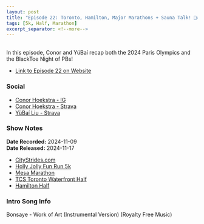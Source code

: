 ```yaml
---
layout: post
title: "Episode 22: Toronto, Hamilton, Major Marathons + Sauna Talk! 🧖‍♂️"
tags: [5k, Half, Marathon]
excerpt_separator: <!--more-->
---
```


<div id="buzzsprout-player-16120670"></div><script src="https://www.buzzsprout.com/2138032/episodes/16120670-episode-22-toronto-hamilton-major-marathons-sauna-talk.js?container_id=buzzsprout-player-16120670&player=small" type="text/javascript" charset="utf-8"></script>

<br>In this episode, Conor and YüBaí recap both the 2024 Paris Olympics and the BlackToe Night of PBs!

<!--more-->

* [Link to Episode 22 on Website](https://r4podcast.com/2024/11/17/Episode-22.html)

### Social
 
* [Conor Hoekstra - IG](https://www.instagram.com/conorhoekstra/)
* [Conor Hoekstra - Strava](https://www.strava.com/athletes/59373430)
* [YüBaí Liu - Strava](https://www.strava.com/athletes/102365031)

### Show Notes
 
**Date Recorded:** 2024-11-09 <br>
**Date Released:** 2024-11-17

* [CityStrides.com](https://citystrides.com/)
* [Holly Jolly Fun Run 5k](https://thesantaclausparade.com/holly-jolly-fun-run/)
* [Mesa Marathon](https://mesamarathon.com/)
* [TCS Toronto Waterfront Half](https://www.torontowaterfrontmarathon.com/)
* [Hamilton Half](https://www.hamiltonmarathon.ca/)

### Intro Song Info
 
Bonsaye - Work of Art (Instrumental Version) (Royalty Free Music)
